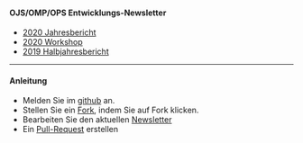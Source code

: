 #### OJS/OMP/OPS Entwicklungs-Newsletter

-  [2020 Jahresbericht](berichte/2020-01.md) 
-  [2020 Workshop](ws/2020-ws-de-en.tex) 
-  [2019 Halbjahresbericht](berichte/2019-02.md) 



---

#### Anleitung

* Melden Sie im  [github](https://github.com/) an.
* Stellen Sie ein [Fork](https://github.com/ojsde/ojs-dev-dach/), indem Sie auf Fork klicken.
* Bearbeiten Sie den aktuellen [Newsletter](https://github.com/ojsde/ojs-dev-dach/tree/master/berichte)
* Ein [Pull-Request](https://github.com/ojsde/ojs-dev-dach/pulls) erstellen
